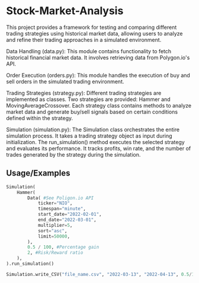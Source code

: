 # Stock-Market-Analysis

This project provides a framework for testing and comparing different trading strategies using historical market data, allowing users to analyze and refine their trading approaches in a simulated environment.

Data Handling (data.py):
This module contains functionality to fetch historical financial market data. It involves retrieving data from Polygon.io's API.

Order Execution (orders.py):
This module handles the execution of buy and sell orders in the simulated trading environment.

Trading Strategies (strategy.py):
Different trading strategies are implemented as classes. Two strategies are provided: Hammer and MovingAverageCrossover.
Each strategy class contains methods to analyze market data and generate buy/sell signals based on certain conditions defined within the strategy.

Simulation (simulation.py):
The Simulation class orchestrates the entire simulation process.
It takes a trading strategy object as input during initialization.
The run_simulation() method executes the selected strategy and evaluates its performance.
It tracks profits, win rate, and the number of trades generated by the strategy during the simulation.

## Usage/Examples

```python
Simulation(
    Hammer(
        Data( #See Poligon.io API
            ticker="NIO",
            timespan="minute",
            start_date="2022-02-01",
            end_date="2022-03-01",
            multiplier=5,
            sort="asc",
            limit=50000,
        ),
        0.5 / 100, #Percentage gain
        2, #Risk/Reward ratio
    ),
).run_simulation()

Simulation.write_CSV("file_name.csv", "2022-03-13", "2022-04-13", 0.5/100, 2, "NIO")

```
